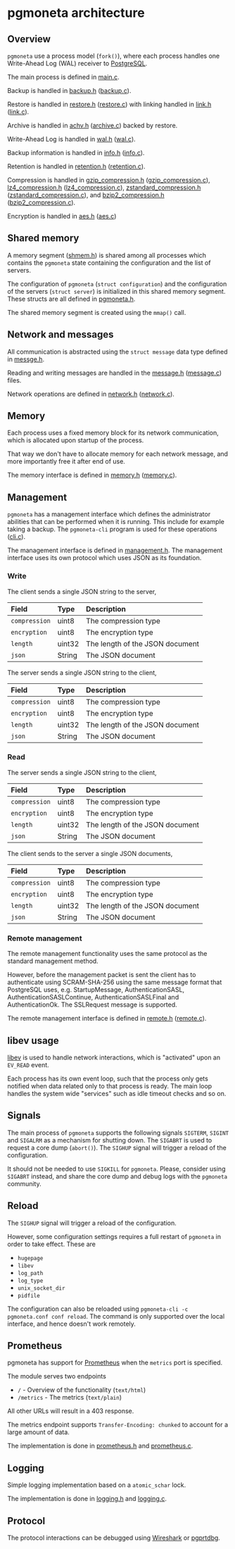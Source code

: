 # pgmoneta architecture

## Overview

`pgmoneta` use a process model (`fork()`), where each process handles one Write-Ahead Log (WAL) receiver to
[PostgreSQL](https://www.postgresql.org).

The main process is defined in [main.c](../src/main.c).

Backup is handled in [backup.h](../src/include/backup.h) ([backup.c](../src/libpgmoneta/backup.c)).

Restore is handled in [restore.h](../src/include/restore.h) ([restore.c](../src/libpgmoneta/restore.c)) with linking
handled in [link.h](../src/include/link.h) ([link.c](../src/libpgmoneta/link.c)).

Archive is handled in [achv.h](../src/include/achv.h) ([archive.c](../src/libpgmoneta/archive.c)) backed by
restore.

Write-Ahead Log is handled in [wal.h](../src/include/wal.h) ([wal.c](../src/libpgmoneta/wal.c)).

Backup information is handled in [info.h](../src/include/info.h) ([info.c](../src/libpgmoneta/info.c)).

Retention is handled in [retention.h](../src/include/retention.h) ([retention.c](../src/libpgmoneta/retention.c)).

Compression is handled in [gzip_compression.h](../src/include/gzip_compression.h) ([gzip_compression.c](../src/libpgmoneta/gzip_compression.c)),
[lz4_compression.h](../src/include/lz4_compression.h) ([lz4_compression.c](../src/libpgmoneta/lz4_compression.c)),
[zstandard_compression.h](../src/include/zstandard_compression.h) ([zstandard_compression.c](../src/libpgmoneta/zstandard_compression.c)),
and [bzip2_compression.h](../src/include/bzip2_compression.h) ([bzip2_compression.c](../src/libpgmoneta/bzip2_compression.c)).

Encryption is handled in [aes.h](../src/include/aes.h) ([aes.c](../src/libpgmoneta/aes.c))

## Shared memory

A memory segment ([shmem.h](../src/include/shmem.h)) is shared among all processes which contains the `pgmoneta`
state containing the configuration and the list of servers.

The configuration of `pgmoneta` (`struct configuration`) and the configuration of the servers (`struct server`)
is initialized in this shared memory segment. These structs are all defined in [pgmoneta.h](../src/include/pgmoneta.h).

The shared memory segment is created using the `mmap()` call.

## Network and messages

All communication is abstracted using the `struct message` data type defined in [messge.h](../src/include/message.h).

Reading and writing messages are handled in the [message.h](../src/include/message.h) ([message.c](../src/libpgmoneta/message.c))
files.

Network operations are defined in [network.h](../src/include/network.h) ([network.c](../src/libpgmoneta/network.c)).

## Memory

Each process uses a fixed memory block for its network communication, which is allocated upon startup of the process.

That way we don't have to allocate memory for each network message, and more importantly free it after end of use.

The memory interface is defined in [memory.h](../src/include/memory.h) ([memory.c](../src/libpgmoneta/memory.c)).

## Management

`pgmoneta` has a management interface which defines the administrator abilities that can be performed when it is running.
This include for example taking a backup. The `pgmoneta-cli` program is used for these operations ([cli.c](../src/cli.c)).

The management interface is defined in [management.h](../src/include/management.h). The management interface
uses its own protocol which uses JSON as its foundation.

### Write

The client sends a single JSON string to the server,

| Field         | Type   | Description                     |
| :------------ | :----- | :------------------------------ |
| `compression` | uint8  | The compression type            |
| `encryption`  | uint8  | The encryption type             |
| `length`      | uint32 | The length of the JSON document |
| `json`        | String | The JSON document               |

The server sends a single JSON string to the client,

| Field         | Type   | Description                     |
| :------------ | :----- | :------------------------------ |
| `compression` | uint8  | The compression type            |
| `encryption`  | uint8  | The encryption type             |
| `length`      | uint32 | The length of the JSON document |
| `json`        | String | The JSON document               |

### Read

The server sends a single JSON string to the client,

| Field         | Type   | Description                     |
| :------------ | :----- | :------------------------------ |
| `compression` | uint8  | The compression type            |
| `encryption`  | uint8  | The encryption type             |
| `length`      | uint32 | The length of the JSON document |
| `json`        | String | The JSON document               |

The client sends to the server a single JSON documents,

| Field         | Type   | Description                     |
| :------------ | :----- | :------------------------------ |
| `compression` | uint8  | The compression type            |
| `encryption`  | uint8  | The encryption type             |
| `length`      | uint32 | The length of the JSON document |
| `json`        | String | The JSON document               |

### Remote management

The remote management functionality uses the same protocol as the standard management method.

However, before the management packet is sent the client has to authenticate using SCRAM-SHA-256 using the
same message format that PostgreSQL uses, e.g. StartupMessage, AuthenticationSASL, AuthenticationSASLContinue,
AuthenticationSASLFinal and AuthenticationOk. The SSLRequest message is supported.

The remote management interface is defined in [remote.h](../src/include/remote.h) ([remote.c](../src/libpgmoneta/remote.c)).

## libev usage

[libev](http://software.schmorp.de/pkg/libev.html) is used to handle network interactions, which is "activated"
upon an `EV_READ` event.

Each process has its own event loop, such that the process only gets notified when data related only to that process
is ready. The main loop handles the system wide "services" such as idle timeout checks and so on.

## Signals

The main process of `pgmoneta` supports the following signals `SIGTERM`, `SIGINT` and `SIGALRM`
as a mechanism for shutting down. The `SIGABRT` is used to request a core dump (`abort()`).
The `SIGHUP` signal will trigger a reload of the configuration.

It should not be needed to use `SIGKILL` for `pgmoneta`. Please, consider using `SIGABRT` instead, and share the
core dump and debug logs with the `pgmoneta` community.

## Reload

The `SIGHUP` signal will trigger a reload of the configuration.

However, some configuration settings requires a full restart of `pgmoneta` in order to take effect. These are

* `hugepage`
* `libev`
* `log_path`
* `log_type`
* `unix_socket_dir`
* `pidfile`

The configuration can also be reloaded using `pgmoneta-cli -c pgmoneta.conf conf reload`. The command is only supported
over the local interface, and hence doesn't work remotely.

## Prometheus

pgmoneta has support for [Prometheus](https://prometheus.io/) when the `metrics` port is specified.

The module serves two endpoints

* `/` - Overview of the functionality (`text/html`)
* `/metrics` - The metrics (`text/plain`)

All other URLs will result in a 403 response.

The metrics endpoint supports `Transfer-Encoding: chunked` to account for a large amount of data.

The implementation is done in [prometheus.h](../src/include/prometheus.h) and
[prometheus.c](../src/libpgmoneta/prometheus.c).

## Logging

Simple logging implementation based on a `atomic_schar` lock.

The implementation is done in [logging.h](../src/include/logging.h) and
[logging.c](../src/libpgmoneta/logging.c).

## Protocol

The protocol interactions can be debugged using [Wireshark](https://www.wireshark.org/) or
[pgprtdbg](https://github.com/jesperpedersen/pgprtdbg).
